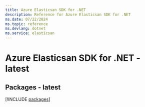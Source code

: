 ```yaml
---
title: Azure Elasticsan SDK for .NET
description: Reference for Azure Elasticsan SDK for .NET
ms.date: 07/22/2024
ms.topic: reference
ms.devlang: dotnet
ms.service: elasticsan
---
```

# Azure Elasticsan SDK for .NET - latest
## Packages - latest
[!INCLUDE [packages](elasticsan-index.md)]